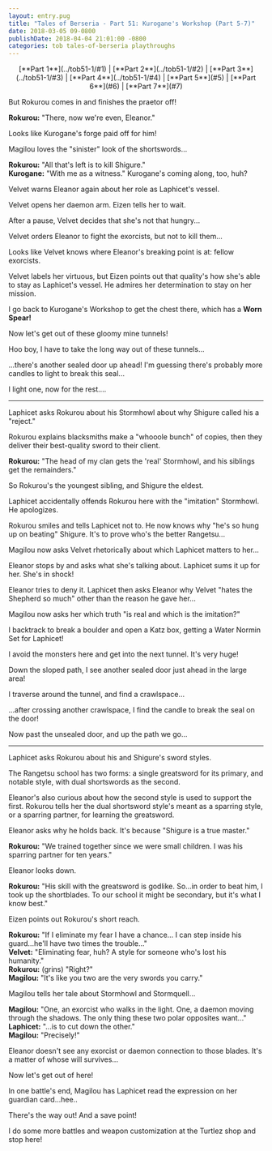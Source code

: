 ```yaml
---
layout: entry.pug
title: "Tales of Berseria - Part 51: Kurogane's Workshop (Part 5-7)"
date: 2018-03-05 09-0800
publishDate: 2018-04-04 21:01:00 -0800
categories: tob tales-of-berseria playthroughs
---
```


<p style="text-align: center;">[**Part 1**](../tob51-1/#1) | [**Part 2**](../tob51-1/#2) | [**Part 3**](../tob51-1/#3) | [**Part 4**](../tob51-1/#4) | [**Part 5**](#5) | [**Part 6**](#6) | [**Part 7**](#7)</p>

<a name="5"></a>

But Rokurou comes in and finishes the praetor off!

**Rokurou:** "There, now we're even, Eleanor."

Looks like Kurogane's forge paid off for him!

Magilou loves the "sinister" look of the shortswords...

**Rokurou:** "All that's left is to kill Shigure."<br/>
**Kurogane:** "With me as a witness." Kurogane's coming along, too, huh?

Velvet warns Eleanor again about her role as Laphicet's vessel.

Velvet opens her daemon arm. Eizen tells her to wait. 

After a pause, Velvet decides that she's not that hungry...

Velvet orders Eleanor to fight the exorcists, but not to kill them...

Looks like Velvet knows where Eleanor's breaking point is at: fellow exorcists.

Velvet labels her virtuous, but Eizen points out that quality's how she's able to stay as Laphicet's vessel. He admires her determination to stay on her mission.

I go back to Kurogane's Workshop to get the chest there, which has a **Worn Spear!**

Now let's get out of these gloomy mine tunnels!

Hoo boy, I have to take the long way out of these tunnels...

...there's another sealed door up ahead! I'm guessing there's probably more candles to light to break this seal...

I light one, now for the rest....

<a name="6"></a>

---

Laphicet asks Rokurou about his Stormhowl about why Shigure called his a "reject."

Rokurou explains blacksmiths make a "whooole bunch" of copies, then they deliver their best-quality sword to their client.

**Rokurou:** "The head of my clan gets the 'real' Stormhowl, and his siblings get the remainders."

So Rokurou's the youngest sibling, and Shigure the eldest.

Laphicet accidentally offends Rokurou here with the "imitation" Stormhowl. He apologizes.

Rokurou smiles and tells Laphicet not to. He now knows why "he's so hung up on beating" Shigure. It's to prove who's the better Rangetsu...

Magilou now asks Velvet rhetorically about which Laphicet matters to her...

Eleanor stops by and asks what she's talking about. Laphicet sums it up for her. She's in shock!

Eleanor tries to deny it. Laphicet then asks Eleanor why Velvet "hates the Shepherd so much" other than the reason he gave her...

Magilou now asks her which truth "is real and which is the imitation?"

I backtrack to break a boulder and open a Katz box, getting a Water Normin Set for Laphicet!

I avoid the monsters here and get into the next tunnel. It's very huge!

Down the sloped path, I see another sealed door just ahead in the large area!

I traverse around the tunnel, and find a crawlspace...

...after crossing another crawlspace, I find the candle to break the seal on the door!

Now past the unsealed door, and up the path we go...

<a name="7"></a>

---

Laphicet asks Rokurou about his and Shigure's sword styles.

The Rangetsu school has two forms: a single greatsword for its primary, and notable style, with dual shortswords as the second.

Eleanor's also curious about how the second style is used to support the first. Rokurou tells her the dual shortsword style's meant as a sparring style, or a sparring partner, for learning the greatsword.

Eleanor asks why he holds back. It's because "Shigure is a true master."

**Rokurou:** "We trained together since we were small children. I was his sparring partner for ten years."

Eleanor looks down.

**Rokurou:** "His skill with the greatsword is godlike. So...in order to beat him, I took up the shortblades. To our school it might be secondary, but it's what I know best."

Eizen points out Rokurou's short reach.

**Rokurou:** "If I eliminate my fear I have a chance... I can step inside his guard...he'll have two times the trouble..."<br/>
**Velvet:** "Eliminating fear, huh? A style for someone who's lost his humanity."<br/>
**Rokurou:** (grins) "Right?"<br/>
**Magilou:** "It's like you two are the very swords you carry."

Magilou tells her tale about Stormhowl and Stormquell...

**Magilou:** "One, an exorcist who walks in the light. One, a daemon moving through the shadows. The only thing these two polar opposites want..."<br/>
**Laphicet:** "...is to cut down the other."<br/>
**Magilou:** "Precisely!"

Eleanor doesn't see any exorcist or daemon connection to those blades. It's a matter of whose will survives...

Now let's get out of here!

In one battle's end, Magilou has Laphicet read the expression on her guardian card...hee..

There's the way out! And a save point!

I do some more battles and weapon customization at the Turtlez shop and stop here!